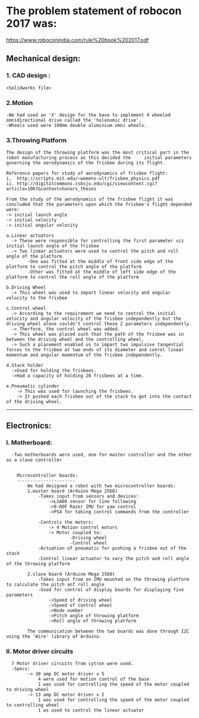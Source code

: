 # The problem statement of robocon 2017 was:
https://www.roboconindia.com/rule%20book%202017.pdf

## Mechanical design:
### 1. CAD design : 
    <Solidworks file>

### 2.Motion

    -We had used an 'X' design for the base to implement 4 wheeled omnidirectional drive called the 'holonomic drive'.
    -Wheels used were 100mm double aluminium omni wheels.
    
### 3.Throwing Platform

    The design of the throwing platform was the most critical part in the robot manufacturing process as this decided the     initial parameters governing the aerodynamics of the frisbee during its flight.
    
    Reference papers for study of aerodynamics of frisbee flight:
    i.  http://scripts.mit.edu/~womens-ult/frisbee_physics.pdf
    ii. http://digitalcommons.csbsju.edu/cgi/viewcontent.cgi?article=1067&context=honors_theses
    
    From the study of the aerodynamics of the frisbee flight it was concluded that the parameters upon which the frisbee's flight depended were:
    -> initial launch angle
    -> initial velocity
    -> initial angular velocity
      
    a.Linear actuators
      -> These were responsible for controlling the first parameter viz initial launch angle of the frisbee
      -> Two linear actuators were used to control the pitch and roll angle of the platform
            -One was fitted at the middle of front side edge of the platform to control the pitch angle of the platform
            -Other was fitted at the middle of left side edge of the platform to control the roll angle of the platform  
      
    b.Driving Wheel
      -> This wheel was used to impart linear velocity and angular velocity to the frisbee

    c.Control wheel
      -> According to the requirement we need to control the initial velocity and angular velocity of the frisbee independently but the driving wheel alone couldn't control these 2 parameters independently.
      -> Therfore, the control wheel was added.
      -> This wheel was placed such that the path of the frisbee was in between the driving wheel and the controlling wheel.
      -> Such a placement enabled us to impart two impulsive tangential forces to the frisbee at two ends of its diameter and conrol linear momentum and angular momentum of the frisbee independently.
    
    d.Stack holder
      ->Used for holding the frisbees.
      ->Had a capacity of holding 20 frisbees at a time.
      
    e.Pneumatic cylinder
        -> This was used for launching the frisbees.
        -> It pushed each frisbee out of the stack to get into the contact of the driving wheel.
      
      
-----------------------------------------------------------------------------------------------------------------------------
## Electronics:

### I. Motherboard:
      -Two motherboards were used, one for master controller and the other as a slave controller 


        Microcontroller boards:
        ----------------------
            We had designed a robot with two microcontroller boards: 
            1.master board (Arduino Mega 2560)
                -Takes input from sensors and devices:
                    ->LSA08 sensor for line following
                    ->9-DOF Razor IMU for yaw control
                    ->PS4 for taking control commands from the controller

                -Controls the motors:
                    -> 4 Motion control motors
                    -> Motor coupled to:
                            -Driving wheel
                            -Control wheel
                -Actuation of pneumatic for pushing a frisbee out of the stack
                -Control linear actuator to vary the pitch and roll angle of the throwing platform

            2.slave board (Arduino Mega 2560)
                -Takes input from an IMU mounted on the throwing platform to calculate the pitch anf roll angle
                -Used for control of display boards for displaying five parameters
                    ->Speed of driving wheel
                    ->Speed of control wheel
                    ->Node number
                    ->Pitch angle of throwing platform 
                    ->Roll angle of throwing platform

            The communication between the two boards was done through I2C using the 'Wire' library of Arduino.

### II. Motor driver circuits
    
      7 Motor driver circuits from cytron were used.
      -Specs:
            -> 30 amp DC motor driver x 5
                4 were used for motion control of the base
                1 was used for controlling the speed of the motor coupled to driving wheel
            -> 13 amp DC motor driver x 2
                1 was used for controlling the speed of the motor coupled to controlling wheel
                1 ws used to control the linear actuator
